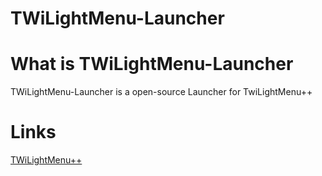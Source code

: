 # TWiLightMenu-Launcher
# What is TWiLightMenu-Launcher
TWiLightMenu-Launcher is a open-source Launcher for TwiLightMenu++

# Links
[TWiLightMenu++](https://github.com/Robz8/TWiLightMenu)
